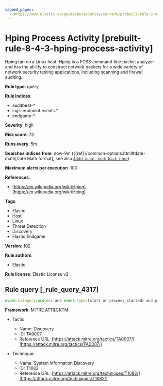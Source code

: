 ```yaml
---
mapped_pages:
  - https://www.elastic.co/guide/en/security/current/prebuilt-rule-8-4-3-hping-process-activity.html
---
```


# Hping Process Activity [prebuilt-rule-8-4-3-hping-process-activity]

Hping ran on a Linux host. Hping is a FOSS command-line packet analyzer and has the ability to construct network packets for a wide variety of network security testing applications, including scanning and firewall auditing.

**Rule type**: query

**Rule indices**:

* auditbeat-*
* logs-endpoint.events.*
* endgame-*

**Severity**: high

**Risk score**: 73

**Runs every**: 5m

**Searches indices from**: now-9m ({{ref}}/common-options.html#date-math[Date Math format], see also [`Additional look-back time`](docs-content://solutions/security/detect-and-alert/create-detection-rule.md#rule-schedule))

**Maximum alerts per execution**: 100

**References**:

* [https://en.wikipedia.org/wiki/Hping](https://en.wikipedia.org/wiki/Hping)

**Tags**:

* Elastic
* Host
* Linux
* Threat Detection
* Discovery
* Elastic Endgame

**Version**: 102

**Rule authors**:

* Elastic

**Rule license**: Elastic License v2

## Rule query [_rule_query_4317]

```js
event.category:process and event.type:(start or process_started) and process.name:(hping or hping2 or hping3)
```

**Framework**: MITRE ATT&CKTM

* Tactic:

    * Name: Discovery
    * ID: TA0007
    * Reference URL: [https://attack.mitre.org/tactics/TA0007/](https://attack.mitre.org/tactics/TA0007/)

* Technique:

    * Name: System Information Discovery
    * ID: T1082
    * Reference URL: [https://attack.mitre.org/techniques/T1082/](https://attack.mitre.org/techniques/T1082/)



